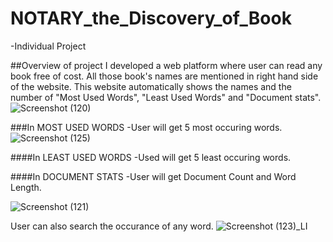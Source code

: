 # NOTARY_the_Discovery_of_Book

-Individual Project

##Overview of project
I developed a web platform where user can read any book free of cost. All those book's names are mentioned in right hand side of the website.
This website automatically shows the names and the number of "Most Used Words", "Least Used Words" and "Document stats".
![Screenshot (120)](https://user-images.githubusercontent.com/96286863/151321278-5df6ced1-bf30-4901-8bd1-25becf84ebd4.png)

###In MOST USED WORDS
-User will get 5 most occuring words.
![Screenshot (125)](https://user-images.githubusercontent.com/96286863/151322982-f82a2275-4861-4f7a-9f14-35e6ac125cd6.png)

####In LEAST USED WORDS 
-Used will get 5 least occuring words.

####In DOCUMENT STATS
-User will get Document Count and Word Length.

![Screenshot (121)](https://user-images.githubusercontent.com/96286863/151321509-ff9edb7e-390f-4659-960b-f2ebd7b930c3.png)

User can also search the occurance of any word.
![Screenshot (123)_LI](https://user-images.githubusercontent.com/96286863/151322706-25b6d79a-bf36-440a-9c12-c7a7b7e4b9c3.jpg)
